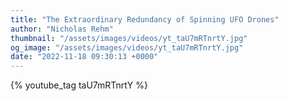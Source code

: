 ```yaml
---
title: "The Extraordinary Redundancy of Spinning UFO Drones"
author: "Nicholas Rehm"
thumbnail: "/assets/images/videos/yt_taU7mRTnrtY.jpg"
og_image: "/assets/images/videos/yt_taU7mRTnrtY.jpg"
date: "2022-11-18 09:30:13 +0000"
---
```


{% youtube_tag taU7mRTnrtY %}
